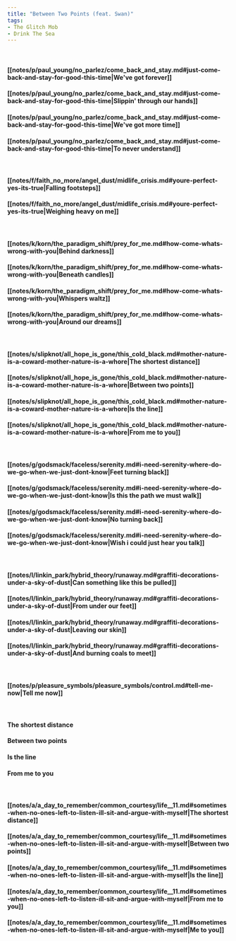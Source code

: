 ```yaml
---
title: "Between Two Points (feat. Swan)"
tags:
- The Glitch Mob
- Drink The Sea
---
```

&nbsp;
#### [[notes/p/paul_young/no_parlez/come_back_and_stay.md#just-come-back-and-stay-for-good-this-time|We've got forever]]
#### [[notes/p/paul_young/no_parlez/come_back_and_stay.md#just-come-back-and-stay-for-good-this-time|Slippin' through our hands]]
#### [[notes/p/paul_young/no_parlez/come_back_and_stay.md#just-come-back-and-stay-for-good-this-time|We've got more time]]
#### [[notes/p/paul_young/no_parlez/come_back_and_stay.md#just-come-back-and-stay-for-good-this-time|To never understand]]
&nbsp;
#### [[notes/f/faith_no_more/angel_dust/midlife_crisis.md#youre-perfect-yes-its-true|Falling footsteps]]
#### [[notes/f/faith_no_more/angel_dust/midlife_crisis.md#youre-perfect-yes-its-true|Weighing heavy on me]]
&nbsp;
#### [[notes/k/korn/the_paradigm_shift/prey_for_me.md#how-come-whats-wrong-with-you|Behind darkness]]
#### [[notes/k/korn/the_paradigm_shift/prey_for_me.md#how-come-whats-wrong-with-you|Beneath candles]]
#### [[notes/k/korn/the_paradigm_shift/prey_for_me.md#how-come-whats-wrong-with-you|Whispers waltz]]
#### [[notes/k/korn/the_paradigm_shift/prey_for_me.md#how-come-whats-wrong-with-you|Around our dreams]]
&nbsp;
#### [[notes/s/slipknot/all_hope_is_gone/this_cold_black.md#mother-nature-is-a-coward-mother-nature-is-a-whore|The shortest distance]]
#### [[notes/s/slipknot/all_hope_is_gone/this_cold_black.md#mother-nature-is-a-coward-mother-nature-is-a-whore|Between two points]]
#### [[notes/s/slipknot/all_hope_is_gone/this_cold_black.md#mother-nature-is-a-coward-mother-nature-is-a-whore|Is the line]]
#### [[notes/s/slipknot/all_hope_is_gone/this_cold_black.md#mother-nature-is-a-coward-mother-nature-is-a-whore|From me to you]]
&nbsp;
#### [[notes/g/godsmack/faceless/serenity.md#i-need-serenity-where-do-we-go-when-we-just-dont-know|Feet turning black]]
#### [[notes/g/godsmack/faceless/serenity.md#i-need-serenity-where-do-we-go-when-we-just-dont-know|Is this the path we must walk]]
#### [[notes/g/godsmack/faceless/serenity.md#i-need-serenity-where-do-we-go-when-we-just-dont-know|No turning back]]
#### [[notes/g/godsmack/faceless/serenity.md#i-need-serenity-where-do-we-go-when-we-just-dont-know|Wish i could just hear you talk]]
&nbsp;
#### [[notes/l/linkin_park/hybrid_theory/runaway.md#graffiti-decorations-under-a-sky-of-dust|Can something like this be pulled]]
#### [[notes/l/linkin_park/hybrid_theory/runaway.md#graffiti-decorations-under-a-sky-of-dust|From under our feet]]
#### [[notes/l/linkin_park/hybrid_theory/runaway.md#graffiti-decorations-under-a-sky-of-dust|Leaving our skin]]
#### [[notes/l/linkin_park/hybrid_theory/runaway.md#graffiti-decorations-under-a-sky-of-dust|And burning coals to meet]]
&nbsp;
#### [[notes/p/pleasure_symbols/pleasure_symbols/control.md#tell-me-now|Tell me now]]
&nbsp;
#### The shortest distance
#### Between two points
#### Is the line
#### From me to you
&nbsp;
#### [[notes/a/a_day_to_remember/common_courtesy/life__11.md#sometimes-when-no-ones-left-to-listen-ill-sit-and-argue-with-myself|The shortest distance]]
#### [[notes/a/a_day_to_remember/common_courtesy/life__11.md#sometimes-when-no-ones-left-to-listen-ill-sit-and-argue-with-myself|Between two points]]
#### [[notes/a/a_day_to_remember/common_courtesy/life__11.md#sometimes-when-no-ones-left-to-listen-ill-sit-and-argue-with-myself|Is the line]]
#### [[notes/a/a_day_to_remember/common_courtesy/life__11.md#sometimes-when-no-ones-left-to-listen-ill-sit-and-argue-with-myself|From me to you]]
#### [[notes/a/a_day_to_remember/common_courtesy/life__11.md#sometimes-when-no-ones-left-to-listen-ill-sit-and-argue-with-myself|Me to you]]
